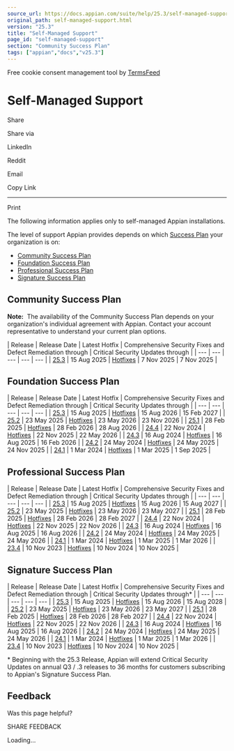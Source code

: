 ```yaml
---
source_url: https://docs.appian.com/suite/help/25.3/self-managed-support.html
original_path: self-managed-support.html
version: "25.3"
title: "Self-Managed Support"
page_id: "self-managed-support"
section: "Community Success Plan"
tags: ["appian","docs","v25.3"]
---
```



Free cookie consent management tool by [TermsFeed](https://www.termsfeed.com/)

# Self-Managed Support

Share

Share via

LinkedIn

Reddit

Email

Copy Link

* * *

Print

The following information applies only to self-managed Appian installations.

The level of support Appian provides depends on which [Success Plan](https://appian.com/support/resources/success-plans) your organization is on:

-   [Community Success Plan](#community-success-plan)
-   [Foundation Success Plan](#foundation-success-plan)
-   [Professional Success Plan](#professional-success-plan)
-   [Signature Success Plan](#signature-success-plan)

## Community Success Plan

**Note:**  The availability of the Community Success Plan depends on your organization's individual agreement with Appian. Contact your account representative to understand your current plan options.

| Release | Release Date | Latest Hotfix | Comprehensive Security Fixes
and Defect Remediation through | Critical Security
Updates through |
| --- | --- | --- | --- | --- |
| [25.3](https://docs.appian.com/suite/help/25.3) | 15 Aug 2025 | [Hotfixes](https://docs.appian.com/suite/help/25.3/Hotfixes.html) | 7 Nov 2025 | 7 Nov 2025 |

## Foundation Success Plan

| Release | Release Date | Latest Hotfix | Comprehensive Security Fixes
and Defect Remediation through | Critical Security
Updates through |
| --- | --- | --- | --- | --- |
| [25.3](https://docs.appian.com/suite/help/25.3) | 15 Aug 2025 | [Hotfixes](https://docs.appian.com/suite/help/25.3/Hotfixes.html) | 15 Aug 2026 | 15 Feb 2027 |
| [25.2](https://docs.appian.com/suite/help/25.2) | 23 May 2025 | [Hotfixes](https://docs.appian.com/suite/help/25.2/Hotfixes.html) | 23 May 2026 | 23 Nov 2026 |
| [25.1](https://docs.appian.com/suite/help/25.1) | 28 Feb 2025 | [Hotfixes](https://docs.appian.com/suite/help/25.1/Hotfixes.html) | 28 Feb 2026 | 28 Aug 2026 |
| [24.4](https://docs.appian.com/suite/help/24.4) | 22 Nov 2024 | [Hotfixes](https://docs.appian.com/suite/help/24.4/Hotfixes.html) | 22 Nov 2025 | 22 May 2026 |
| [24.3](https://docs.appian.com/suite/help/24.3) | 16 Aug 2024 | [Hotfixes](https://docs.appian.com/suite/help/24.3/Hotfixes.html) | 16 Aug 2025 | 16 Feb 2026 |
| [24.2](https://docs.appian.com/suite/help/24.2) | 24 May 2024 | [Hotfixes](https://docs.appian.com/suite/help/24.2/Hotfixes.html) | 24 May 2025 | 24 Nov 2025 |
| [24.1](https://docs.appian.com/suite/help/24.1) | 1 Mar 2024 | [Hotfixes](https://docs.appian.com/suite/help/24.1/Hotfixes.html) | 1 Mar 2025 | 1 Sep 2025 |

## Professional Success Plan

| Release | Release Date | Latest Hotfix | Comprehensive Security Fixes
and Defect Remediation through | Critical Security
Updates through |
| --- | --- | --- | --- | --- |
| [25.3](https://docs.appian.com/suite/help/25.3) | 15 Aug 2025 | [Hotfixes](https://docs.appian.com/suite/help/25.3/Hotfixes.html) | 15 Aug 2026 | 15 Aug 2027 |
| [25.2](https://docs.appian.com/suite/help/25.2) | 23 May 2025 | [Hotfixes](https://docs.appian.com/suite/help/25.2/Hotfixes.html) | 23 May 2026 | 23 May 2027 |
| [25.1](https://docs.appian.com/suite/help/25.1) | 28 Feb 2025 | [Hotfixes](https://docs.appian.com/suite/help/25.1/Hotfixes.html) | 28 Feb 2026 | 28 Feb 2027 |
| [24.4](https://docs.appian.com/suite/help/24.4) | 22 Nov 2024 | [Hotfixes](https://docs.appian.com/suite/help/24.4/Hotfixes.html) | 22 Nov 2025 | 22 Nov 2026 |
| [24.3](https://docs.appian.com/suite/help/24.3) | 16 Aug 2024 | [Hotfixes](https://docs.appian.com/suite/help/24.3/Hotfixes.html) | 16 Aug 2025 | 16 Aug 2026 |
| [24.2](https://docs.appian.com/suite/help/24.2) | 24 May 2024 | [Hotfixes](https://docs.appian.com/suite/help/24.2/Hotfixes.html) | 24 May 2025 | 24 May 2026 |
| [24.1](https://docs.appian.com/suite/help/24.1) | 1 Mar 2024 | [Hotfixes](https://docs.appian.com/suite/help/24.1/Hotfixes.html) | 1 Mar 2025 | 1 Mar 2026 |
| [23.4](https://docs.appian.com/suite/help/23.4) | 10 Nov 2023 | [Hotfixes](https://docs.appian.com/suite/help/23.4/Hotfixes.html) | 10 Nov 2024 | 10 Nov 2025 |

## Signature Success Plan

| Release | Release Date | Latest Hotfix | Comprehensive Security Fixes
and Defect Remediation through | Critical Security
Updates through\* |
| --- | --- | --- | --- | --- |
| [25.3](https://docs.appian.com/suite/help/25.3) | 15 Aug 2025 | [Hotfixes](https://docs.appian.com/suite/help/25.3/Hotfixes.html) | 15 Aug 2026 | 15 Aug 2028 |
| [25.2](https://docs.appian.com/suite/help/25.2) | 23 May 2025 | [Hotfixes](https://docs.appian.com/suite/help/25.2/Hotfixes.html) | 23 May 2026 | 23 May 2027 |
| [25.1](https://docs.appian.com/suite/help/25.1) | 28 Feb 2025 | [Hotfixes](https://docs.appian.com/suite/help/25.1/Hotfixes.html) | 28 Feb 2026 | 28 Feb 2027 |
| [24.4](https://docs.appian.com/suite/help/24.4) | 22 Nov 2024 | [Hotfixes](https://docs.appian.com/suite/help/24.4/Hotfixes.html) | 22 Nov 2025 | 22 Nov 2026 |
| [24.3](https://docs.appian.com/suite/help/24.3) | 16 Aug 2024 | [Hotfixes](https://docs.appian.com/suite/help/24.3/Hotfixes.html) | 16 Aug 2025 | 16 Aug 2026 |
| [24.2](https://docs.appian.com/suite/help/24.2) | 24 May 2024 | [Hotfixes](https://docs.appian.com/suite/help/24.2/Hotfixes.html) | 24 May 2025 | 24 May 2026 |
| [24.1](https://docs.appian.com/suite/help/24.1) | 1 Mar 2024 | [Hotfixes](https://docs.appian.com/suite/help/24.1/Hotfixes.html) | 1 Mar 2025 | 1 Mar 2026 |
| [23.4](https://docs.appian.com/suite/help/23.4) | 10 Nov 2023 | [Hotfixes](https://docs.appian.com/suite/help/23.4/Hotfixes.html) | 10 Nov 2024 | 10 Nov 2025 |

\* Beginning with the 25.3 Release, Appian will extend Critical Security Updates on annual Q3 / .3 releases to 36 months for customers subscribing to Appian's Signature Success Plan.

## Feedback

Was this page helpful?

SHARE FEEDBACK

Loading...